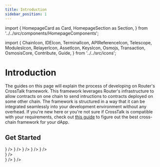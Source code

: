 ```yaml
---
title: Introduction
sidebar_position: 1
---
```

import {
  HomepageCard as Card,
  HomepageSection as Section,
} from '../../src/components/HomepageComponents';

import {
  ChainIcon,
  IDEIcon,
  TerminalIcon,
  APIReferenceIcon,
  Telescope,
  ModulesIcon,
  RelayerIcon,
  AssetIcon,
  KeysIcon,
  Osmojs,
  Transaction,
  OsmosisCore,
  Contribute,
  Guide,
} from '../../src/icons';

# Introduction

The guides on this page will explain the process of developing on Router's CrossTalk framework. This framework leverages Router's infrastructure to allow contracts on one chain to send intructions to contracts deployed on some other chain. The framework is structured in a way that it can be integrated seamlessly into your development environment without any overhead. If you're new here or you're not sure if CrossTalk is compatible with your requirements, check out <a href="../overview/choosing-the-right-framework" target="_blank">this guide</a> to figure out the best cross-chain framework for your dApp.


 ## Get Started
   <Section title="Developers" id="web-sdks" hasSubSections >

   <Section>
  <Card
    title="Overview"
    description="What is CrossTalk and why is it required?"
    to="/crosstalk/overview"
    icon={<IDEIcon />}
  />
    <Card
    title="Understanding CrossTalk"
    description="Dissecting different functions and parameters associated with CrossTalk"
    to="/crosstalk/understanding-crosstalk"
    icon={<ChainIcon />}
  />
 <Card
    title="Different Types of Requests"
    description="Learning how to execute different types of cross-chain requests using CrossTalk."
    to="/crosstalk/different-types-of-requests"
    icon={<ModulesIcon />}
  />
  <Card
    title="Fee Management"
    description="Gaining a deeper understanding of how the CrossTalk fee is computed"
    to="/crosstalk/fee-management"
    icon={<AssetIcon />}
  />
    <Card
    title="Cross-chain Read Requests"
    description="Learning how to query data from different chains in a decentralized manner"
    to="/crosstalk/cross-chain-read-requests"
    icon={<Telescope />}
  />
  </Section>

  </Section>


  <Section title="Tooling" id="tooling" hasSubSections >

  <Section>
    <Card
    title="CrossTalkUtils Library"
    description="Plug-and-play library for easier integration of Router CrossTalk"
    to="/crosstalk/crosstalkutils-library"
    icon={<ChainIcon />}
  />
  </Section>
  
  </Section>

   <Section title="Guides" id="guides" hasSubSections >

   <Section>
      <Card
    title="Deploying a Cross-chain Ping Pong Contract"
    description="Learn how to deploy your first cross-chain dApp using Router's CrossTalk framework"
  to="/crosstalk/guides/ping-pong-contract"
    icon={<Guide />}
  />
     <Card
    title="Deploying a Cross-chain NFT (ERC-1155)"
    description="Learn how to deploy a cross-chain NFT using Router's CrossTalk framework"
  to="/crosstalk/guides/cross-chain-nft"
    icon={<Guide />}
  />
  </Section>

  </Section>

